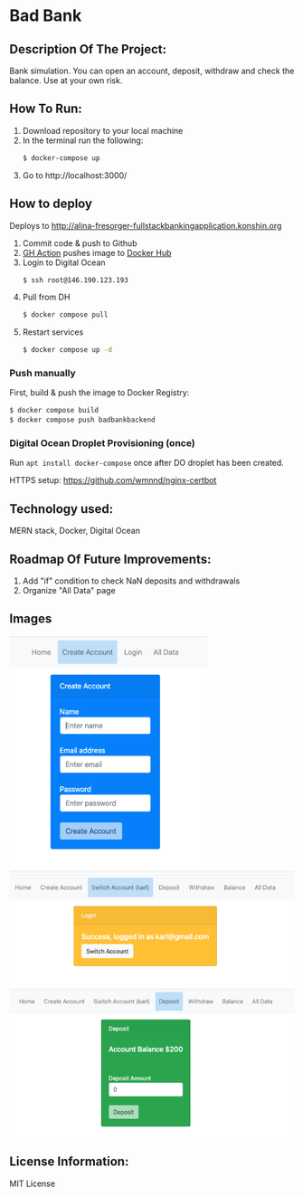 # Bad Bank

## Description Of The Project:

Bank simulation. You can open an account, deposit, withdraw and check the balance.
Use at your own risk.

## How To Run:

1. Download repository to your local machine
2. In the terminal run the following:
   ```bash
   $ docker-compose up
   ```
3. Go to http://localhost:3000/

## How to deploy

Deploys to http://alina-fresorger-fullstackbankingapplication.konshin.org

1. Commit code & push to Github
2. [GH Action](https://docs.github.com/en/actions/publishing-packages/publishing-docker-images) pushes image to [Docker Hub](https://hub.docker.com/r/afresorger/badbankbackend)
3. Login to Digital Ocean
   ```bash
   $ ssh root@146.190.123.193
   ```
4. Pull from DH
   ```bash
   $ docker compose pull
   ```
5. Restart services
   ```bash
   $ docker compose up -d
   ```

### Push manually

First, build & push the image to Docker Registry:

```bash
$ docker compose build
$ docker compose push badbankbackend
```

### Digital Ocean Droplet Provisioning (once)

Run `apt install docker-compose` once after DO droplet has been created.

HTTPS setup: https://github.com/wmnnd/nginx-certbot

## Technology used:

MERN stack, Docker, Digital Ocean

## Roadmap Of Future Improvements:

1. Add "if" condition to check NaN deposits and withdrawals
2. Organize "All Data" page

## Images

<img src="BB-1.png" width="350"> 
<img src="BB-2.png" width="550"> 
<img src="BB-3.png" width="550">

## License Information:

MIT License
